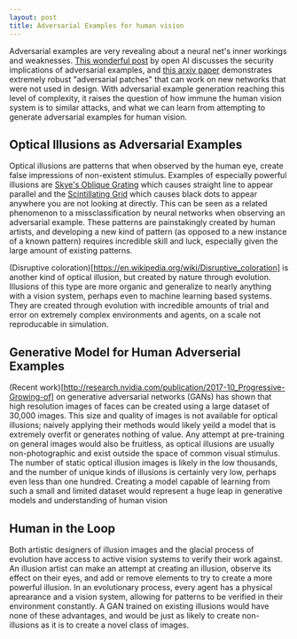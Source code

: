 ```yaml
---
layout: post
title: Adversarial Examples for human vision
---
```


Adversarial examples are very revealing about a neural net's inner workings and weaknesses. [This wonderful post](https://blog.openai.com/adversarial-example-research/) by open AI discusses the security implications of adversarial examples, and [this arxiv paper](https://arxiv.org/abs/1712.09665) demonstrates extremely robust "adversarial patches" that can work on new networks that were not used in design. With adversarial example generation reaching this level of complexity, it raises the question of how immune the human vision system is to similar attacks, and what we can learn from attempting to generate adversarial examples for human vision.

## Optical Illusions as Adversarial Examples ##
 
Optical illusions are patterns that when observed by the human eye, create false impressions of non-existent stimulus. Examples of especially powerful illusions are [Skye's Oblique Grating](http://www.michaelbach.de/ot/lum-scGrid/index.html) which causes straight line to appear parallel and the [Scintillating Grid](http://www.michaelbach.de/ot/lum-scGrid/index.html) which causes black dots to appear anywhere you are not looking at directly. This can be seen as a related phenomenon to a missclassification by neural networks when observing an adversarial example. These patterns are painstakingly created by human artists, and developing a new kind of pattern (as opposed to a new instance of a known pattern) requires incredible skill and luck, especially given the large amount of existing patterns. 

(Disruptive coloration)[https://en.wikipedia.org/wiki/Disruptive_coloration] is another kind of optical illusion, but created by nature through evolution. Illusions of this type are more organic and generalize to nearly anything with a vision system, perhaps even to machine learning based systems. They are created through evolution with incredible amounts of trial and error on extremely complex environments and agents, on a scale not reproducable in simulation.

## Generative Model for Human Adverserial Examples ## 

(Recent work)[http://research.nvidia.com/publication/2017-10_Progressive-Growing-of] on generative adversarial networks (GANs) has shown that high resolution images of faces can be created using a large dataset of 30,000 images. This size and quality of images is not available for optical illusions; naively applying their methods would likely yeild a model that is extremely overfit or generates nothing of value. Any attempt at pre-training on general images would also be fruitless, as optical illusions are usually non-photographic and exist outside the space of common visual stimulus. The number of static optical illusion images is likely in the low thousands, and the number of unique kinds of illusions is certainly very low, perhaps even less than one hundred. Creating a model capable of learning from such a small and limited dataset would represent a huge leap in generative models and understanding of human vision

## Human in the Loop ##
Both artistic designers of illusion images and the glacial process of evolution have access to active vision systems to verify their work against. An illusion artist can make an attempt at creating an illusion, observe its effect on their eyes, and add or remove elements to try to create a more powerful illusion. In an evolutionary process, every agent has a physical aprearance and a vision system, allowing for patterns to be verified in their environment constantly. A GAN trained on existing illusions would have none of these advantages, and would be just as likely to create non-illusions as it is to create a novel class of images. 


